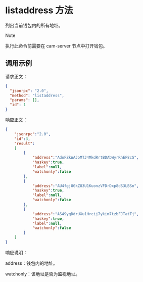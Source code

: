 # listaddress 方法

列出当前钱包内的所有地址。

> [!Note]
>
> 执行此命令前需要在 cam-server 节点中打开钱包。

## 调用示例

请求正文：

```json
{
  "jsonrpc": "2.0",
  "method": "listaddress",
  "params": [],
  "id": 1
}
```

响应正文：

```json
{
    "jsonrpc":"2.0",
    "id":3,
    "result":
    [
        {
            "address":"AdoFZkWAJoMTJ4MkdRrtBDAbWyrRhEF8cS",
            "haskey":true,
            "label":null,
            "watchonly":false
        },
        {
            "address":"AU4fgj8GkZ83U1KuonzVFDrDxp8dS3LBSn",
            "haskey":true,
            "label":null,
            "watchonly":false
        },
        {
            "address":"AS49yqDdrUXu1Hrcij7ykim7tzbFJTatTj",
            "haskey":true,
            "label":null,
            "watchonly":false
        }
    ]
}
```

响应说明：

address：钱包内的地址。

watchonly：该地址是否为监视地址。